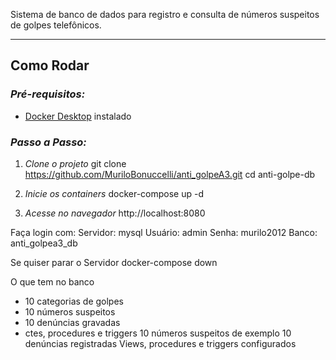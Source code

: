 Sistema de banco de dados para registro e consulta de números suspeitos de golpes telefônicos.

---

## Como Rodar

### *Pré-requisitos:*
- [Docker Desktop](https://www.docker.com/products/docker-desktop) instalado

### *Passo a Passo:*

1. *Clone o projeto*
   git clone https://github.com/MuriloBonuccelli/anti_golpeA3.git
   cd anti-golpe-db

2. *Inicie os containers*
docker-compose up -d

3. *Acesse no navegador*
   http://localhost:8080
   
Faça login com:
Servidor: mysql
Usuário: admin
Senha: murilo2012
Banco: anti_golpea3_db

Se quiser parar o Servidor
docker-compose down

O que tem no banco
- 10 categorias de golpes
- 10 números suspeitos
- 10 denúncias gravadas
- ctes, procedures e triggers
10 números suspeitos de exemplo
10 denúncias registradas
Views, procedures e triggers configurados
